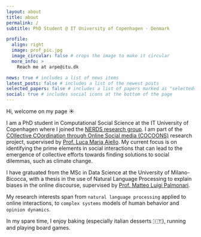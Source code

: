 ```yaml
---
layout: about
title: about
permalink: /
subtitle: PhD Student @ IT University of Copenhagen · Denmark

profile:
  align: right
  image: prof_pic.jpg
  image_circular: false # crops the image to make it circular
  more_info: >
    Reach me at arpe@itu.dk

news: true # includes a list of news items
latest_posts: false # includes a list of the newest posts
selected_papers: false # includes a list of papers marked as "selected={true}"
social: true # includes social icons at the bottom of the page
---
```


Hi, welcome on my page ☀️

I am a PhD student in Computational Social Science at the IT University of Copenhagen where I joined the [NERDS research group](https://nerds.itu.dk/).
I am part of the [COllective COordination through Online Social media (COCOONS)](https://www.cocoons.online/) research project, supervised by [Prof. Luca Maria Aiello](https://www.lajello.com/index.html). My current focus is on identifying the prime elements in social interactions that can lead to the emergence of collective efforts towards finding solutions to social dilemmas, such as climate change.

I have gratuated from the MSc in Data Science at the University of Milano-Bicocca, with a thesis in the use of Natural Language Processing to explain biases in the online discourse, supervised by [Prof. Matteo Luigi Palmonari](https://www.unimib.it/matteo-luigi-palmonari).

My research interests span from `natural language processing` applied to online interactions, to `complex systems` models of human behavior and `opinion dynamics`. 

In my spare time, I enjoy baking (especially italian desserts 🇮🇹), running and playing board games.
